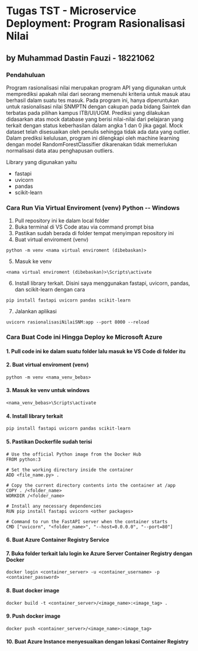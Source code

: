 # Tugas TST - Microservice Deployment: Program Rasionalisasi Nilai
## by Muhammad Dastin Fauzi - 18221062

### Pendahuluan
Program rasionalisasi nilai merupakan program API yang digunakan untuk memprediksi apakah nilai dari seorang memenuhi kriteria untuk masuk atau berhasil dalam suatu tes masuk. Pada program ini, hanya diperuntukan untuk rasionalisasi nilai SNMPTN dengan cakupan pada bidang Saintek dan terbatas pada pilihan kampus ITB/UI/UGM. Prediksi yang dilakukan didasarkan atas mock database yang berisi nilai-nilai dari pelajaran yang terkait dengan status keberhasilan dalam angka 1 dan 0 jika gagal. Mock dataset telah disesuaikan oleh penulis sehingga tidak ada data yang outlier. Dalam prediksi kelulusan, program ini dilengkapi oleh machine learning dengan model RandomForestClassifier dikarenakan tidak memerlukan normalisasi data atau penghapusan outliers.

Library yang digunakan yaitu
- fastapi
- uvicorn
- pandas
- scikit-learn

### Cara Run Via Virtual Enviroment (venv) Python -- Windows
1. Pull repository ini ke dalam local folder
2. Buka terminal di VS Code atau via command prompt bisa
3. Pastikan sudah berada di folder tempat menyimpan repository ini
4. Buat virtual enviroment (venv)
```
python -m venv <nama virtual enviroment (dibebaskan)>
``` 
5. Masuk ke venv
```
<nama virtual enviroment (dibebaskan)>\Scripts\activate
```
6. Install library terkait. Disini saya menggunakan fastapi, uvicorn, pandas, dan scikit-learn dengan cara
```
pip install fastapi uvicorn pandas scikit-learn
```
7. Jalankan aplikasi
```
uvicorn rasionalisasiNilaiSNM:app --port 8000 --reload
```

### Cara Buat Code ini Hingga Deploy ke Microsoft Azure
#### 1. Pull code ini ke dalam suatu folder lalu masuk ke VS Code di folder itu
#### 2. Buat virtual enviroment (venv)
```
python -m venv <nama_venv_bebas>
```
#### 3. Masuk ke venv untuk windows
```
<nama_venv_bebas>\Scripts\activate
```
#### 4. Install library terkait
```
pip install fastapi uvicorn pandas scikit-learn
```
#### 5. Pastikan Dockerfile sudah terisi
```
# Use the official Python image from the Docker Hub
FROM python:3

# Set the working directory inside the container
ADD <file_name.py> .

# Copy the current directory contents into the container at /app
COPY . /<folder_name>
WORKDIR /<folder_name>

# Install any necessary dependencies
RUN pip install fastapi uvicorn <other packages>

# Command to run the FastAPI server when the container starts
CMD ["uvicorn", "<folder_name>", "--host=0.0.0.0", "--port=80"]
```
#### 6. Buat Azure Container Registry Service
#### 7. Buka folder terkait lalu login ke Azure Server Container Registry dengan Docker
```
docker login <container_server> -u <container_username> -p <container_password>
```
#### 8. Buat docker image
```
docker build -t <container_server>/<image_name>:<image_tag> .
```
#### 9. Push docker image
```
docker push <container_server>/<image_name>:<image_tag>
```
#### 10. Buat Azure Instance menyesuaikan dengan lokasi Container Registry
